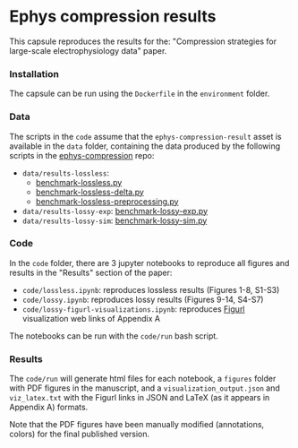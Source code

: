# Ephys compression results

This capsule reproduces the results for the: "Compression strategies for large-scale electrophysiology data" paper.


### Installation

The capsule can be run using the `Dockerfile` in the `environment` folder.

### Data

The scripts in the `code` assume that the `ephys-compression-result` asset is available in the `data` folder, containing the data produced by the following scripts in the [ephys-compression](https://github.com/AllenNeuralDynamics/ephys-compression/tree/c89e8e481435f39e3bf041bfc0eaac5ef6d93900) repo:

- `data/results-lossless`: 
  - [benchmark-lossless.py](https://github.com/AllenNeuralDynamics/ephys-compression/blob/c89e8e481435f39e3bf041bfc0eaac5ef6d93900/scripts/benchmark-lossless.py)
  - [benchmark-lossless-delta.py](https://github.com/AllenNeuralDynamics/ephys-compression/blob/c89e8e481435f39e3bf041bfc0eaac5ef6d93900/scripts/benchmark-lossless-delta.py)
  - [benchmark-lossless-preprocessing.py](https://github.com/AllenNeuralDynamics/ephys-compression/blob/c89e8e481435f39e3bf041bfc0eaac5ef6d93900/scripts/benchmark-lossless-preprocessing.py)
- `data/results-lossy-exp`: [benchmark-lossy-exp.py](https://github.com/AllenNeuralDynamics/ephys-compression/blob/c89e8e481435f39e3bf041bfc0eaac5ef6d93900/scripts/benchmark-lossy-exp.py)
- `data/results-lossy-sim`: [benchmark-lossy-sim.py](https://github.com/AllenNeuralDynamics/ephys-compression/blob/c89e8e481435f39e3bf041bfc0eaac5ef6d93900/scripts/benchmark-lossy-sim.py)


### Code

In the `code` folder, there are 3 jupyter notebooks to reproduce all figures and results in the "Results" section of the paper:

- `code/lossless.ipynb`: reproduces lossless results (Figures 1-8, S1-S3)
- `code/lossy.ipynb`: reproduces lossy results (Figures 9-14, S4-S7)
- `code/lossy-figurl-visualizations.ipynb`: reproduces [Figurl](https://github.com/flatironinstitute/figurl) visualization web links of Appendix A

The notebooks can be run with the `code/run` bash script.

### Results

The `code/run` will generate html files for each notebook, a `figures` folder with PDF figures in the manuscript, and a 
`visualization_output.json` and `viz_latex.txt` with the Figurl links in JSON and LaTeX (as it appears in Appendix A) formats.

Note that the PDF figures have been manually modified (annotations, colors) for the final published version.
